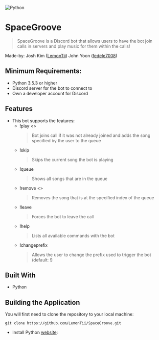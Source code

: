 ![Python](https://img.shields.io/badge/-Python-000?style=flat&logo=Python)

# SpaceGroove
> SpaceGroove is a Discord bot that allows users to have the bot join calls in servers and play music for them within the calls! <br/> 

Made-by: Josh Kim ([LemonTii](https://github.com/LemonTii)) John Yoon ([fedele7008](https://github.com/fedele7008))

## Minimum Requirements:
 - Python 3.5.3 or higher
 - Discord server for the bot to connect to
 - Own a developer account for Discord
 
## Features
- This bot supports the features:
  - !play <<song>>
    >Bot joins call if it was not already joined and adds the song specified by the user to the queue
  - !skip
    >Skips the current song the bot is playing
  - !queue
    >Shows all songs that are in the queue
  - !remove <<index>>
    >Removes the song that is at the specified index of the queue
  - !leave
    >Forces the bot to leave the call
  - !help
    >Lists all available commands with the bot
  - !changeprefix
    >Allows the user to change the prefix used to trigger the bot (default: !)

## Built With
* Python         

## Building the Application

You will first need to clone the repository to your local machine:
```
git clone https://github.com/LemonTii/SpaceGroove.git
```

* Install Python [website](https://www.python.org/downloads/):

